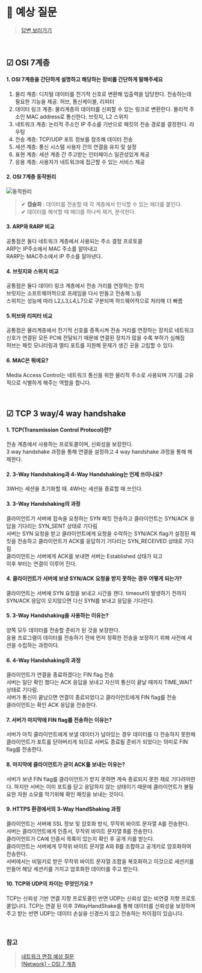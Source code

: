 # 📌 예상 질문
> [답변 보러가기](https://github.com/algoTeam3/Computer_Science/blob/main/Network%20%26%20Web/OSI-7_Tcp-3way-4way/Question.md)

<br>

## ☑ OSI 7계층

#### 1. OSI 7계층을 간단하게 설명하고 해당하는 장비를 간단하게 말해주세요

1) 물리 계층: 디지털 데이터를 전기적 신호로 변환해 입출력을 담당한다. 전송하는데 필요한 기능을 제공. 허브, 통신케이블, 리피터  
2) 데이터 링크 계층: 물리계층의 데이터를 신뢰할 수 있는 링크로 변환한다. 물리적 주소인 MAC address로 통신한다. 브릿지, L2 스위치  
3) 네트워크 계층: 논리적 주소인 IP 주소룰 기반으로 패킷의 전송 경로를 결정한다. 라우팅  
4) 전송 계층: TCP/UDP 포트 정보를 참조해 데이터 전송  
5) 세션 계층: 통신 시스템 사용자 간의 연결을 유지 및 설정  
6) 표현 계층: 세션 계층 간 주고받는 인터페이스 일관성있게 제공  
7) 응용 계층: 사용자가 네트워크에 접근할 수 있는 서비스 제공

#### 2. OSI 7계층 동작원리

![동작원리](https://blog.kakaocdn.net/dn/dhrNug/btqvlTxl9tP/nLi8KCFsMh5Noa7kgCqiok/img.png)

> ✔ **캡슐화** : 데이터를 전송할 때 각 계층에서 인식할 수 있는 헤더를 붙인다.  
> ✔ 데이터를 해석할 때 헤더를 하나씩 제거, 분석한다.

#### 3. ARP와 RARP 비교

공통점은 둘다 네트워크 계층에서 사용되는 주소 결정 프로토콜  
ARP는 IP주소에서 MAC 주소를 알아내고  
RARP는 MAC주소에서 IP 주소를 알아낸다.

#### 4. 브릿지와 스위치 비교

공통점은 둘다 데이터 링크 계층에서 전송 거리를 연장하는 장치  
브릿지는 소프트웨어적으로 프레임을 다시 만들고 전송해 느림  
스위치는 성능에 따라 L2,L3,L4,L7으로 구분되며 하드웨어적으로 처리해 더 빠름

#### 5.허브와 리피터 비교

공통점은 물리계층에서 전기적 신호를 증폭시켜 전송 거리를 연장하는 장치로 네트워크 신호가 연결된 모든 PC에 전달되기 때문에 연결된 장치가 많을 수록 부하가 심해짐  
허브는 패킷 모니터링과 멀티 포트를 지원해 문제가 생긴 곳을 고립할 수 있다.

#### 6. MAC은 뭐에요?

Media Access Control는 네트워크 통신을 위한 물리적 주소로 사용되며 기기를 고유적으로 식별하게 해주는 역할을 합니다.

<br>

## ☑ TCP 3 way/4 way handshake

#### 1. TCP(Transmission Control Protocol)란?

전송 계층에서 사용하는 프로토콜이며, 신뢰성을 보장한다.  
3 way handshake 과정을 통해 연결을 설정하고 4 way handshake 과정을 통해 해제한다.

#### 2. 3-Way Handshaking과 4-Way Handshaking는 언제 쓰이나요?

3WH는 세션을 초기화할 때. 4WH는 세션을 종료할 때 쓰인다.

#### 3. 3-Way Handshaking의 과정

클라이언트가 서버에 접속을 요청하는 SYN 패킷 전송하고 클라이언트는 SYN/ACK 응답을 기다리는 SYN\_SENT 상태로 기다림  
서버는 SYN 요청을 받고 클라이언트에게 요청을 수락하는 SYN/ACK flag가 설정된 패킷을 전송하고 클라이언트가 ACK를 응답하기 기다리는 SYN\_RECEIVED 상태로 기다림  
클라이언트는 서버에게 ACK를 보내면 서버는 Established 상태가 되고  
이후 부터는 연결이 이루어 진다.

#### 4. 클라이언트가 서버에 보낸 SYN/ACK 요청을 받지 못하는 경우 어떻게 되는가?

클라이언트는 서버에 SYN 요청을 보내고 시간을 잰다. timeout이 발생하기 전까지 SYN/ACK 응답이 오지않으면 다신 SYN를 보내고 응답을 기다린다.

#### 5. 3-Way Handshaking을 사용하는 이유는?

양쪽 모두 데이터를 전송할 준비가 된 것을 보장한다.  
응용 프로그램이 데이터를 전송하기 전에 먼저 정확한 전송을 보장하기 위해 사전에 세션을 수립하는 과정이다.

#### 6. 4-Way Handshaking의 과정

클라이언트가 연결을 종료하겠다는 FIN flag 전송  
서버는 일단 확인 했다는 ACK 응답을 보내고 자신의 통신이 끝날 때까지 TIME\_WAIT 상태로 기다림.  
서버가 통신이 끝났으면 연결이 종료되었다고 클라이언트에게 FIN flag를 전송  
클라이언트는 확인 ACK 응답을 전송한다.

#### 7. 서버가 마지막에 FIN flag를 전송하는 이유는?

서버가 아직 클라이언트에게 보낼 데이터가 남아있는 경우 데이터를 다 전송하지 못한채 클라이언트가 포트를 닫아버리게 되므로 서버도 종료될 준비가 되었다는 의미로 FIN flag를 전송한다.

#### 8. 마지막에 클라이언트가 굳이 ACK를 보내는 이유는?

서버가 보낸 FIN flag를 클라이언트가 받지 못하면 계속 종료되지 못한 채로 기다려야한다. 하지만 서버는 이미 포트를 닫고 응답하지 않는 상태이기 때문에 클라이언트가 불필요한 자원 소모를 막기위해 확인 패킷을 보내는 것이다.

#### 9. HTTPS 환경에서의 3-Way HandShaking 과정

클라이언트는 서버에 SSL 정보 및 암호화 방식, 무작위 바이트 문자열 A를 전송한다.  
서버는 클라이언트에게 인증서, 무작위 바이트 문자열 B를 전송한다.  
클라이언트가 CA에 인증서 목록이 있는지 확인 후 공개 키를 받는다.  
클라이언트는 서버에게 무작위 바이트 문자열 A와 B를 조합하고 공개키로 암호화하여 전송한다.  
서버에서는 비밀키로 받은 무작위 바이트 문자열 조합을 복호화하고 이것으로 세션키를 만들어 해당 세션키를 가지고 암호화한 데이터를 주고 받는다.

#### 10. TCP와 UDP의 차이는 무엇인가요 ?

TCP는 신뢰성 기반 연결 지향 프로토콜인 반면 UDP는 신뢰성 없는 비연결 지향 프로토콜입니다. TCP는 연결 된 이후 3WayHandShake를 통해 데이터를 신뢰성을 보장하며 주고 받는 반면 UDP는 데이터 손실을 신경쓰지 않고 전송하는 차이점이 있습니다.

<br>

### 참고
> [네트워크 면접 예상 질문](https://hyonee.tistory.com/136)  
> [[Network] - OSI 7 계층](https://m.blog.naver.com/ster098/221999475002)
